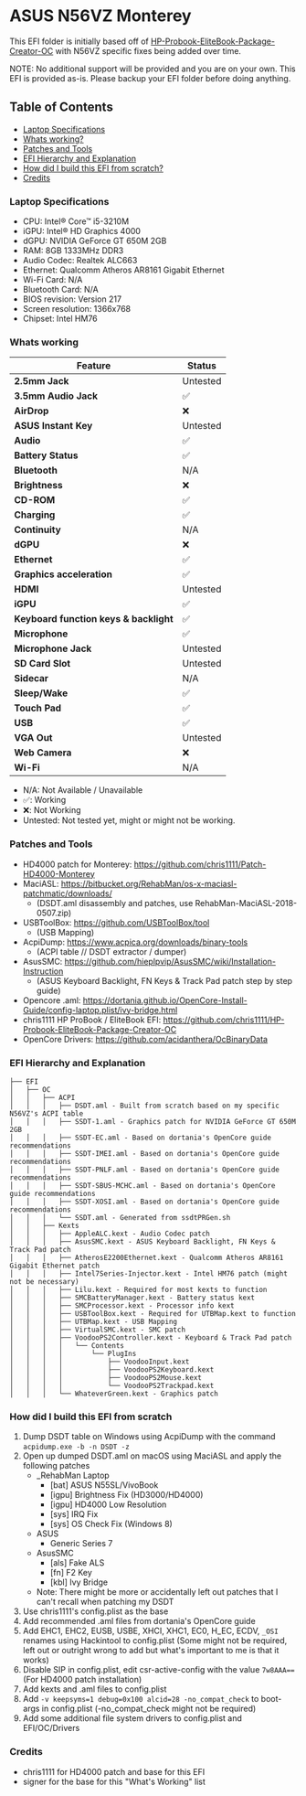 # ASUS N56VZ Monterey

This EFI folder is initially based off of [HP-Probook-EliteBook-Package-Creator-OC](https://github.com/chris1111/HP-Probook-EliteBook-Package-Creator-OC) with N56VZ specific fixes being added over time.

NOTE: No additional support will be provided and you are on your own. This EFI is provided as-is. Please backup your EFI folder before doing anything.

## Table of Contents
- [Laptop Specifications](#laptop-specifications)
- [Whats working?](#whats-working)
- [Patches and Tools](#patches-and-tools)
- [EFI Hierarchy and Explanation](#efi-hierarchy-and-explanation)
- [How did I build this EFI from scratch?](#how-did-i-build-this-efi-from-scratch)
- [Credits](#credits)


### Laptop Specifications
- CPU: Intel® Core™ i5-3210M
- iGPU: Intel® HD Graphics 4000
- dGPU: NVIDIA GeForce GT 650M 2GB
- RAM: 8GB 1333MHz DDR3
- Audio Codec: Realtek ALC663
- Ethernet: Qualcomm Atheros AR8161 Gigabit Ethernet
- Wi-Fi Card: N/A
- Bluetooth Card: N/A
- BIOS revision: Version 217
- Screen resolution: 1366x768
- Chipset: Intel HM76


### Whats working
| Feature | Status |
| ------ | ------ |
| **2.5mm Jack** | Untested |
| **3.5mm Audio Jack** | ✅ |
| **AirDrop** | ❌ |
| **ASUS Instant Key** | Untested |
| **Audio** | ✅ |
| **Battery Status** | ✅ |
| **Bluetooth** | N/A |
| **Brightness** | ❌ |
| **CD-ROM** | ✅ |
| **Charging** | ✅ |
| **Continuity** | N/A |
| **dGPU** | ❌ |
| **Ethernet** | ✅ |
| **Graphics acceleration** | ✅ |
| **HDMI** | Untested |
| **iGPU** | ✅ |
| **Keyboard function keys & backlight** | ✅ |
| **Microphone** | ✅ |
| **Microphone Jack** | Untested |
| **SD Card Slot** | Untested |
| **Sidecar** | N/A |
| **Sleep/Wake** | ✅ |
| **Touch Pad** | ✅ |
| **USB** | ✅ |
| **VGA Out** | Untested |
| **Web Camera** | ❌ |
| **Wi-Fi** | N/A |
* N/A: Not Available / Unavailable
* ✅: Working
* ❌: Not Working
* Untested: Not tested yet, might or might not be working.


### Patches and Tools
   * HD4000 patch for Monterey: https://github.com/chris1111/Patch-HD4000-Monterey
   * MaciASL: https://bitbucket.org/RehabMan/os-x-maciasl-patchmatic/downloads/
      * (DSDT.aml disassembly and patches, use RehabMan-MaciASL-2018-0507.zip)
   * USBToolBox: https://github.com/USBToolBox/tool
      * (USB Mapping)
   * AcpiDump: https://www.acpica.org/downloads/binary-tools
      * (ACPI table // DSDT extractor / dumper)
   * AsusSMC: https://github.com/hieplpvip/AsusSMC/wiki/Installation-Instruction
      * (ASUS Keyboard Backlight, FN Keys & Track Pad patch step by step guide)
   * Opencore .aml: https://dortania.github.io/OpenCore-Install-Guide/config-laptop.plist/ivy-bridge.html
   * chris1111 HP ProBook / EliteBook EFI: https://github.com/chris1111/HP-Probook-EliteBook-Package-Creator-OC
   * OpenCore Drivers: https://github.com/acidanthera/OcBinaryData


### EFI Hierarchy and Explanation
```
├── EFI
│   ├── OC
│   │   ├── ACPI
│   │   │   ├── DSDT.aml - Built from scratch based on my specific N56VZ's ACPI table
│   │   │   ├── SSDT-1.aml - Graphics patch for NVIDIA GeForce GT 650M 2GB
│   │   │   ├── SSDT-EC.aml - Based on dortania's OpenCore guide recommendations
│   │   │   ├── SSDT-IMEI.aml - Based on dortania's OpenCore guide recommendations
│   │   │   ├── SSDT-PNLF.aml - Based on dortania's OpenCore guide recommendations
│   │   │   ├── SSDT-SBUS-MCHC.aml - Based on dortania's OpenCore guide recommendations
│   │   │   ├── SSDT-XOSI.aml - Based on dortania's OpenCore guide recommendations
│   │   │   └── SSDT.aml - Generated from ssdtPRGen.sh
│   │   ├── Kexts
│   │   │   ├── AppleALC.kext - Audio Codec patch
│   │   │   ├── AsusSMC.kext - ASUS Keyboard Backlight, FN Keys & Track Pad patch
│   │   │   ├── AtherosE2200Ethernet.kext - Qualcomm Atheros AR8161 Gigabit Ethernet patch
│   │   │   ├── Intel7Series-Injector.kext - Intel HM76 patch (might not be necessary)
│   │   │   ├── Lilu.kext - Required for most kexts to function
│   │   │   ├── SMCBatteryManager.kext - Battery status kext
│   │   │   ├── SMCProcessor.kext - Processor info kext
│   │   │   ├── USBToolBox.kext - Required for UTBMap.kext to function
│   │   │   ├── UTBMap.kext - USB Mapping
│   │   │   ├── VirtualSMC.kext - SMC patch
│   │   │   ├── VoodooPS2Controller.kext - Keyboard & Track Pad patch
│   │   │   │   └── Contents
│   │   │   │       └── PlugIns
│   │   │   │           ├── VoodooInput.kext
│   │   │   │           ├── VoodooPS2Keyboard.kext
│   │   │   │           ├── VoodooPS2Mouse.kext
│   │   │   │           └── VoodooPS2Trackpad.kext
│   │   │   └── WhateverGreen.kext - Graphics patch
```


### How did I build this EFI from scratch
1. Dump DSDT table on Windows using AcpiDump with the command `acpidump.exe -b -n DSDT -z`
2. Open up dumped DSDT.aml on macOS using MaciASL and apply the following patches
   * _RehabMan Laptop
      * [bat] ASUS N55SL/VivoBook
      * [igpu] Brightness Fix (HD3000/HD4000)
      * [igpu] HD4000 Low Resolution
      * [sys] IRQ Fix
      * [sys] OS Check Fix (Windows 8)
   * ASUS
      * Generic Series 7
   * AsusSMC
      * [als] Fake ALS
      * [fn] F2 Key
      * [kbl] Ivy Bridge
   * Note: There might be more or accidentally left out patches that I can't recall when patching my DSDT
4. Use chris1111's config.plist as the base
5. Add recommended .aml files from dortania's OpenCore guide
6. Add EHC1, EHC2, EUSB, USBE, XHCI, XHC1, EC0, H_EC, ECDV, `_OSI` renames using Hackintool to config.plist (Some might not be required, left out or outright wrong to add but what's important to me is that it works)
7. Disable SIP in config.plist, edit csr-active-config with the value `7w8AAA==` (For HD4000 patch installation)
8. Add kexts and .aml files to config.plist
9. Add `-v keepsyms=1 debug=0x100 alcid=28 -no_compat_check` to boot-args in config.plist (-no_compat_check might not be required)
10. Add some additional file system drivers to config.plist and EFI/OC/Drivers

### Credits
- chris1111 for HD4000 patch and base for this EFI
- signer for the base for this "What's Working" list
